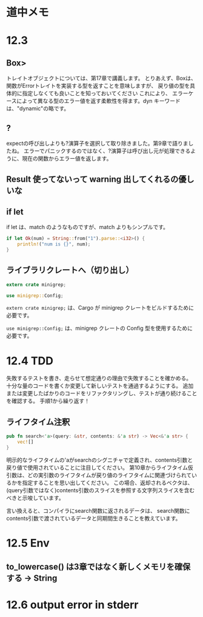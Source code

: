 # 道中メモ

# 12.3

## Box<dyn Error>>

トレイトオブジェクトについては、第17章で講義します。 とりあえず、Box<dyn Error>は、関数がErrorトレイトを実装する型を返すことを意味しますが、 戻り値の型を具体的に指定しなくても良いことを知っておいてください
これにより、 エラーケースによって異なる型のエラー値を返す柔軟性を得ます。dyn キーワードは、"dynamic"の略です。

## ?

expectの呼び出しよりも?演算子を選択して取り除きました。第9章で語りましたね。 エラーでパニックするのではなく、?演算子は呼び出し元が処理できるように、現在の関数からエラー値を返します。

## Result 使ってないって warning 出してくれるの優しいな

## if let

if let は、match のようなものですが、match よりもシンプルです。

```rust
if let Ok(num) = String::from("1").parse::<i32>() {
    println!("num is {}", num);
}
```

## ライブラリクレートへ（切り出し）

```rust
extern crate minigrep;

use minigrep::Config;
```

`extern crate minigrep;` は、Cargo が minigrep クレートをビルドするために必要です。

`use minigrep::Config;` は、minigrep クレートの Config 型を使用するために必要です。

# 12.4 TDD

失敗するテストを書き、走らせて想定通りの理由で失敗することを確かめる。
十分な量のコードを書くか変更して新しいテストを通過するようにする。
追加または変更したばかりのコードをリファクタリングし、テストが通り続けることを確認する。
手順1から繰り返す！


## ライフタイム注釈


```rust
pub fn search<'a>(query: &str, contents: &'a str) -> Vec<&'a str> {
    vec![]
}
```

明示的なライフタイムの'aがsearchのシグニチャで定義され、contents引数と戻り値で使用されていることに注目してください。 第10章からライフタイム仮引数は、どの実引数のライフタイムが戻り値のライフタイムに関連づけられているかを指定することを思い出してください。 この場合、返却されるベクタは、 (query引数ではなく)contents引数のスライスを参照する文字列スライスを含むべきと示唆しています。

言い換えると、コンパイラにsearch関数に返されるデータは、 search関数にcontents引数で渡されているデータと同期間生きることを教えています。 

# 12.5 Env

## to_lowercase() は3章ではなく新しくメモリを確保する -> String

# 12.6 output error in stderr